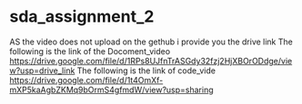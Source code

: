 # sda_assignment_2
AS the video does not upload on the gethub i provide you the drive link
The following is the link of the Docoment_video
https://drive.google.com/file/d/1RPs8UJfnTrASGdy32fzj2HjXBOrODdge/view?usp=drive_link
The following is the link of code_vide
https://drive.google.com/file/d/1t4OmXf-mXP5kaAgbZKMq9bOrmS4gfmdW/view?usp=sharing
